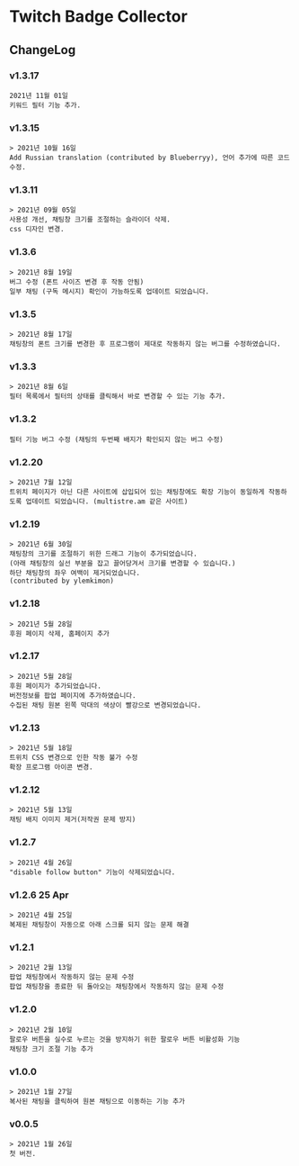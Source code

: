 # Twitch Badge Collector
## ChangeLog

### v1.3.17
    2021년 11월 01일
    키워드 필터 기능 추가.

### v1.3.15
    > 2021년 10월 16일
    Add Russian translation (contributed by Blueberryy), 언어 추가에 따른 코드 수정.

### v1.3.11
    > 2021년 09월 05일
    사용성 개선, 채팅창 크기를 조절하는 슬라이더 삭제.
    css 디자인 변경.

### v1.3.6 
    > 2021년 8월 19일
    버그 수정 (폰트 사이즈 변경 후 작동 안됨)
    일부 채팅 (구독 메시지) 확인이 가능하도록 업데이트 되었습니다.

### v1.3.5
    > 2021년 8월 17일
    채팅창의 폰트 크기를 변경한 후 프로그램이 제대로 작동하지 않는 버그를 수정하였습니다.

### v1.3.3 
    > 2021년 8월 6일
    필터 목록에서 필터의 상태를 클릭해서 바로 변경할 수 있는 기능 추가.

### v1.3.2
    필터 기능 버그 수정 (채팅의 두번째 배지가 확인되지 않는 버그 수정)

### v1.2.20
    > 2021년 7월 12일
    트위치 페이지가 아닌 다른 사이트에 삽입되어 있는 채팅창에도 확장 기능이 동일하게 작동하도록 업데이트 되었습니다. (multistre.am 같은 사이트)

### v1.2.19
    > 2021년 6월 30일
    채팅창의 크기를 조절하기 위한 드래그 기능이 추가되었습니다.
    (아래 채팅창의 실선 부분을 잡고 끌어당겨서 크기를 변경할 수 있습니다.)
    하단 채팅창의 좌우 여백이 제거되었습니다.
    (contributed by ylemkimon)

### v1.2.18
    > 2021년 5월 28일
    후원 페이지 삭제, 홈페이지 추가

### v1.2.17
    > 2021년 5월 28일
    후원 페이지가 추가되었습니다.
    버전정보를 팝업 페이지에 추가하였습니다.
    수집된 채팅 원본 왼쪽 막대의 색상이 빨강으로 변경되었습니다.

### v1.2.13
    > 2021년 5월 18일
    트위치 CSS 변경으로 인한 작동 불가 수정
    확장 프로그램 아이콘 변경.

### v1.2.12
    > 2021년 5월 13일
    채팅 배지 이미지 제거(저작권 문제 방지)

### v1.2.7
    > 2021년 4월 26일
    "disable follow button" 기능이 삭제되었습니다.
    
### v1.2.6 25 Apr
    > 2021년 4월 25일
    복제된 채팅창이 자동으로 아래 스크롤 되지 않는 문제 해결

### v1.2.1
    > 2021년 2월 13일
    팝업 채팅창에서 작동하지 않는 문제 수정
    팝업 채팅창을 종료한 뒤 돌아오는 채팅창에서 작동하지 않는 문제 수정

### v1.2.0
    > 2021년 2월 10일
    팔로우 버튼을 실수로 누르는 것을 방지하기 위한 팔로우 버튼 비활성화 기능
    채팅창 크기 조절 기능 추가

### v1.0.0
    > 2021년 1월 27일
    복사된 채팅을 클릭하여 원본 채팅으로 이동하는 기능 추가
    
### v0.0.5
    > 2021년 1월 26일
    첫 버전.
